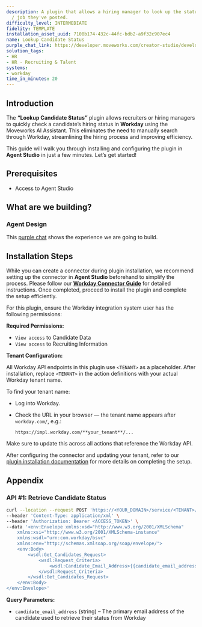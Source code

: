 ```yaml
---
description: A plugin that allows a hiring manager to look up the status of a candidate
  / job they've posted.
difficulty_level: INTERMEDIATE
fidelity: TEMPLATE
installation_asset_uuid: 7108b174-432c-44fc-bdb2-a9f32c907ec4
name: Lookup Candidate Status
purple_chat_link: https://developer.moveworks.com/creator-studio/developer-tools/purple-chat/?conversation=%7B%22startTimestamp%22%3A%2211%3A43+AM%22%2C%22messages%22%3A%5B%7B%22parts%22%3A%5B%7B%22richText%22%3A%22%3Cp%3ECan+I+get+an+update+candidate+job+applications%3F%3C%2Fp%3E%22%7D%5D%2C%22role%22%3A%22user%22%7D%2C%7B%22parts%22%3A%5B%7B%22richText%22%3A%22%3Cp%3EI+can+help+with+that.+To+look+up+your+file%2C+could+you+please+provide+candidate%27s+email+address%3F%3C%2Fp%3E%22%7D%5D%2C%22role%22%3A%22assistant%22%7D%2C%7B%22parts%22%3A%5B%7B%22richText%22%3A%22jane.doe%40example.com%22%7D%5D%2C%22role%22%3A%22user%22%7D%2C%7B%22parts%22%3A%5B%7B%22reasoningSteps%22%3A%5B%7B%22richText%22%3A%22Looking+up+candidate+profile+for+jane.doe%40example.com%22%2C%22status%22%3A%22success%22%7D%2C%7B%22richText%22%3A%22%3Cp%3ESearching+for+applications+in+Workday%3C%2Fp%3E%22%2C%22status%22%3A%22success%22%7D%2C%7B%22richText%22%3A%22Compiling+application+statuses%22%2C%22status%22%3A%22pending%22%7D%5D%7D%2C%7B%22richText%22%3A%22%3Cp%3EHere+is+the+progress+on+your+job+applications%3A%3C%2Fp%3E%5Cn%3Cp%3E%3Cstrong%3ESenior+Product+Manager%3C%2Fstrong%3E%3C%2Fp%3E%5Cn%3Cul%3E%5Cn++%3Cli%3E%3Cstrong%3EStatus%3A%3C%2Fstrong%3E+Interview%3C%2Fli%3E%5Cn++%3Cli%3E%3Cstrong%3EDetails%3A%3C%2Fstrong%3E+Scheduled+for+August+15%2C+2024+with+the+hiring+manager.%3C%2Fli%3E%5Cn++%3Cli%3E%3Cstrong%3EComments%3A%3C%2Fstrong%3E+Strong+candidate%2C+looking+forward+to+the+conversation.%3C%2Fli%3E%5Cn%3C%2Ful%3E%5Cn%3Cp%3E%3Cstrong%3ESoftware+Engineer%2C+Backend%3C%2Fstrong%3E%3C%2Fp%3E%5Cn%3Cul%3E%5Cn++%3Cli%3E%3Cstrong%3EStatus%3A%3C%2Fstrong%3E+Submitted%3C%2Fli%3E%5Cn++%3Cli%3E%3Cstrong%3EDetails%3A%3C%2Fstrong%3E+Application+is+under+review+by+the+hiring+team.%3C%2Fli%3E%5Cn++%3Cli%3E%3Cstrong%3EComments%3A%3C%2Fstrong%3E+None+at+this+time.%3C%2Fli%3E%5Cn%3C%2Ful%3E%5Cn%3Cp%3E%3Cstrong%3EEngineering+Manager%3C%2Fstrong%3E%3C%2Fp%3E%5Cn%3Cul%3E%5Cn++%3Cli%3E%3Cstrong%3EStatus%3A%3C%2Fstrong%3E+Not+Moving+Forward%3C%2Fli%3E%5Cn++%3Cli%3E%3Cstrong%3EDetails%3A%3C%2Fstrong%3E+Application+reviewed+on+July+28%2C+2024.%3C%2Fli%3E%5Cn++%3Cli%3E%3Cstrong%3EComments%3A%3C%2Fstrong%3E+While+your+experience+is+impressive%2C+we+have+decided+to+move+forward+with+other+candidates+whose+qualifications+more+closely+match+the+requirements+of+the+role.%3C%2Fli%3E%5Cn%3C%2Ful%3E%22%7D%2C%7B%22citations%22%3A%5B%7B%22citationTitle%22%3A%22Jane+Doe%27s+Applications%22%2C%22connectorName%22%3A%22workday%22%7D%5D%7D%5D%2C%22role%22%3A%22assistant%22%7D%5D%7D
solution_tags:
- HR
- HR - Recruiting & Talent
systems:
- workday
time_in_minutes: 20
---
```


## Introduction

The **“Lookup Candidate Status”** plugin allows recruiters or hiring managers to quickly check a candidate’s hiring status in **Workday** using the Moveworks AI Assistant. This eliminates the need to manually search through Workday, streamlining the hiring process and improving efficiency.

This guide will walk you through installing and configuring the plugin in **Agent Studio** in just a few minutes. Let’s get started!

## **Prerequisites**

- Access to Agent Studio

## **What are we building?**

### Agent Design

This [purple chat](https://developer.moveworks.com/creator-studio/developer-tools/purple-chat/?conversation=%7B%22startTimestamp%22%3A%2211%3A43+AM%22%2C%22messages%22%3A%5B%7B%22parts%22%3A%5B%7B%22richText%22%3A%22%3Cp%3ECan+I+get+an+update+candidate+job+applications%3F%3C%2Fp%3E%22%7D%5D%2C%22role%22%3A%22user%22%7D%2C%7B%22parts%22%3A%5B%7B%22richText%22%3A%22%3Cp%3EI+can+help+with+that.+To+look+up+your+file%2C+could+you+please+provide+candidate%27s+email+address%3F%3C%2Fp%3E%22%7D%5D%2C%22role%22%3A%22assistant%22%7D%2C%7B%22parts%22%3A%5B%7B%22richText%22%3A%22jane.doe%40example.com%22%7D%5D%2C%22role%22%3A%22user%22%7D%2C%7B%22parts%22%3A%5B%7B%22reasoningSteps%22%3A%5B%7B%22richText%22%3A%22Looking+up+candidate+profile+for+jane.doe%40example.com%22%2C%22status%22%3A%22success%22%7D%2C%7B%22richText%22%3A%22%3Cp%3ESearching+for+applications+in+Workday%3C%2Fp%3E%22%2C%22status%22%3A%22success%22%7D%2C%7B%22richText%22%3A%22Compiling+application+statuses%22%2C%22status%22%3A%22pending%22%7D%5D%7D%2C%7B%22richText%22%3A%22%3Cp%3EHere+is+the+progress+on+your+job+applications%3A%3C%2Fp%3E%5Cn%3Cp%3E%3Cstrong%3ESenior+Product+Manager%3C%2Fstrong%3E%3C%2Fp%3E%5Cn%3Cul%3E%5Cn++%3Cli%3E%3Cstrong%3EStatus%3A%3C%2Fstrong%3E+Interview%3C%2Fli%3E%5Cn++%3Cli%3E%3Cstrong%3EDetails%3A%3C%2Fstrong%3E+Scheduled+for+August+15%2C+2024+with+the+hiring+manager.%3C%2Fli%3E%5Cn++%3Cli%3E%3Cstrong%3EComments%3A%3C%2Fstrong%3E+Strong+candidate%2C+looking+forward+to+the+conversation.%3C%2Fli%3E%5Cn%3C%2Ful%3E%5Cn%3Cp%3E%3Cstrong%3ESoftware+Engineer%2C+Backend%3C%2Fstrong%3E%3C%2Fp%3E%5Cn%3Cul%3E%5Cn++%3Cli%3E%3Cstrong%3EStatus%3A%3C%2Fstrong%3E+Submitted%3C%2Fli%3E%5Cn++%3Cli%3E%3Cstrong%3EDetails%3A%3C%2Fstrong%3E+Application+is+under+review+by+the+hiring+team.%3C%2Fli%3E%5Cn++%3Cli%3E%3Cstrong%3EComments%3A%3C%2Fstrong%3E+None+at+this+time.%3C%2Fli%3E%5Cn%3C%2Ful%3E%5Cn%3Cp%3E%3Cstrong%3EEngineering+Manager%3C%2Fstrong%3E%3C%2Fp%3E%5Cn%3Cul%3E%5Cn++%3Cli%3E%3Cstrong%3EStatus%3A%3C%2Fstrong%3E+Not+Moving+Forward%3C%2Fli%3E%5Cn++%3Cli%3E%3Cstrong%3EDetails%3A%3C%2Fstrong%3E+Application+reviewed+on+July+28%2C+2024.%3C%2Fli%3E%5Cn++%3Cli%3E%3Cstrong%3EComments%3A%3C%2Fstrong%3E+While+your+experience+is+impressive%2C+we+have+decided+to+move+forward+with+other+candidates+whose+qualifications+more+closely+match+the+requirements+of+the+role.%3C%2Fli%3E%5Cn%3C%2Ful%3E%22%7D%2C%7B%22citations%22%3A%5B%7B%22citationTitle%22%3A%22Jane+Doe%27s+Applications%22%2C%22connectorName%22%3A%22workday%22%7D%5D%7D%5D%2C%22role%22%3A%22assistant%22%7D%5D%7D) shows the experience we are going to build.

## Installation Steps

While you can create a connector during plugin installation, we recommend setting up the connector in **Agent Studio** beforehand to simplify the process. Please follow our [**Workday Connector Guide**](https://developer.moveworks.com/marketplace/package/?id=workday&hist=home%2Cbrws#how-to-implement) for detailed instructions. Once completed, proceed to install the plugin and complete the setup efficiently.

For this plugin, ensure the Workday integration system user has the following permissions:

**Required Permissions:**

- `View access` to Candidate Data
- `View access` to Recruiting Information

**Tenant Configuration:**

All Workday API endpoints in this plugin use `<TENANT>` as a placeholder. After installation, replace `<TENANT>` in the action definitions with your actual Workday tenant name.

To find your tenant name:

- Log into Workday.
- Check the URL in your browser — the tenant name appears after `workday.com/`, e.g.:
    
    `https://impl.workday.com/**your_tenant**/...`
    

Make sure to update this across all actions that reference the Workday API.

After configuring the connector and updating your tenant, refer to our [plugin installation documentation](https://help.moveworks.com/docs/ai-agent-marketplace-installation) for more details on completing the setup.

## **Appendix**

### **API #1: Retrieve Candidate Status**

```bash
curl --location --request POST 'https://<YOUR_DOMAIN>/service/<TENANT>/Recruiting/v42.1' \
--header 'Content-Type: application/xml' \
--header 'Authorization: Bearer <ACCESS_TOKEN>' \
--data '<env:Envelope xmlns:xsd="http://www.w3.org/2001/XMLSchema"
    xmlns:xsi="http://www.w3.org/2001/XMLSchema-instance"
    xmlns:wsdl="urn:com.workday/bsvc"
    xmlns:env="http://schemas.xmlsoap.org/soap/envelope/">
    <env:Body>
        <wsdl:Get_Candidates_Request>
            <wsdl:Request_Criteria>
                <wsdl:Candidate_Email_Address>{{candidate_email_address}}</wsdl:Candidate_Email_Address>
            </wsdl:Request_Criteria>
        </wsdl:Get_Candidates_Request>
    </env:Body>
</env:Envelope>'
```

**Query Parameters:**

- `candidate_email_address` (string) – The primary email address of the candidate used to retrieve their status from Workday